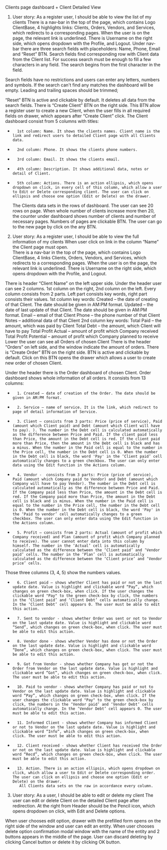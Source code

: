 Clients page dashboard + Client Detailed View


1)	User story: As a register user, I should be able to view the list of my clients
      There is a nav-bar in the top of the page, which contains Logo ClientBase, 4 highlights  links: Clients, Orders, Vendors, and Services, which redirects to a corresponding pages. When the user is on the page, the relevant link is underlined. There is Username on the right side, which opens dropdown with the Profile, and Logout.
      Under nav-bar there are three search fields with placeholders: Name, Phone, Email and “Reset” BTN. Search fields find corresponding row with Client data from the Client list. For success search must be enough to fill a few characters in any field. The search begins from the first character in the field.

Search fields have no restrictions and users can enter any letters, numbers and symbols.
If the search can't find any matches the dashboard will be empty.
Leading and trailing spaces should be trimmed;

“Reset” BTN is active and clickable by default. It deletes all data from the search fields.
There is “Create Client” BTN on the right side. This BTN allow a register user to create a new Client, when the user fills in all required fields on drawer, which appears after “Create Client” click.
The Client dashboard consist from 5 columns with titles:
-   	1st column: Name. It shows the clients names. Client name is the link and redirect users to detailed Client page with all Clients data.
-   	2nd column: Phone. It shows the clients phone numbers.
-   	3rd column: Email. It shows the clients email.
-   	4th column: Description. It shows additional data, notes or detail of Client.
-   	5th column: Actions. There is an action ellipsis, which opens dropdown on click, in every cell of this column, which allow a user to Edit or Delete corresponding client. The user can click on ellipsis and choose one option (Edit or Delete) on the drawer.
     The Clients data sets in the rows of dashboard.
     The user can see 20 rows on page. When whole number of clients increase more then 20, the counter under dashboard shows number of clients and number of necessary pages. Numbers of pages are clickable BTN. The user can go to the new page by click on the any BTN.

2)	User story: As a register user, I should be able to view the full information of my clients
      When user click on link in the column “Name” the Client page must open.    
      There is a nav-bar in the top of the page, which contains Logo ClientBase, 4 links Clients, Orders, Vendors, and Services, which redirects to a corresponding pages. When the user is on the page, the relevant link is underlined. There is Username on the right side, which opens dropdown with the Profile, and Logout.

There is header “Client Name”  on the left upper side.
Under the header user can see 2 columns. 1st column on the right, 2nd column on the left.
Every column consists from 2 parts. Left part consists key words, right part consists their values.
1st column key words:
Created – the date of creating of that Client. The date should be given in AM:PM format.
Updated – the date of last update of that Client. The date should be given in AM:PM format.
Email – email of that Client
Phone – the phone number of that Client
Notes – additional data of that Client
2nd  column key words:
Total Paid – the amount, which was paid by Client
Total Debt – the amount, which Client will have to pay
Total Profit Actual – amount of profit which Company received
Total Profit Potential – amount of profit which Company planned to receive
Lower the user can see all Orders of chosen Client
There is the header “Orders” on left side, and the window indicate the amount of orders.
There is “Create Order” BTN on the right side. BTN is active and clickable by default.  Click on this BTN opens the drawer which allows a user to create new order of chosen Client.

Under the header there is the Order dashboard of chosen Client. Order dashboard shows whole information of all orders. It consists from 13 columns:
-   	1. Created – date of creation of the Order. The date should be given in AM:PM format.
-   	2. Service – name of service. It is the link, which redirect to page of detail information of Service.
-   	3. Client – consists from 3 parts: Price (price of service), Paid (amount which Client paid) and Debt (amount which Client will have to pay). ). The number in the Debt cell is calculated automatically as the difference between Price and Paid. If the client paid less than Price, the amount in the Debt cell is red. If the client paid more than Price, then the amount in the Debt cell is black and has a minus. When the number in the Paid cell is equal to the number in the Price cell, the number in the Debt cell is 0. When the number in the Debt cell is black, the word 'Pay' in the ‘Client paid’ cell automatically changes to a green checkbox. The user can only enter data using the Edit function in the Actions column.
-   	4. Vendor -  consists from 3 parts: Price (price of service), Paid (amount which Company paid to Vendor) and Debt (amount which Company will have to pay Vendor). The number in the Debt cell is calculated automatically as the difference between Price and Paid. If the Company paid less than Price, the amount in the Debt cell is red. If the Company paid more than Price, the amount in the Debt cell is black and is minus. When the number in the Paid cell is equal to the number in the Price cell, the number in the Debt cell is 0. When the number in the Debt cell is black, the word 'Pay' in the ‘Paid to vendor’ cell automatically changes to a green checkbox. The user can only enter data using the Edit function in the Actions column.
-   	5. Profit – consists from 2 parts: Actual (amount of profit which Company received) and Plan (amount of profit which Company planned to receive). The user cannot enter data into this column by himself. The number in the ‘Actual’ cell is automatically calculated as the difference between the ‘Client paid’ and ‘Vendor paid’ cells. The number in the ‘Plan’ cell is automatically calculated as the difference between the ‘Client price’ and ‘Vendor price’ cells.


Those three columns (3, 4, 5) show the numbers values.
-   	6. Client paid – shows whether Client has paid or not on the last update date. Value is highlight and clickable word “Pay”, which changes on green check-box, when click. If the user changes the clickable word "Pay" to the green check-box by click, the numbers in the ‘Client paid’ and ‘Client Debt’ cells automatically change. In the ‘Client Debt’ cell appears 0. The user must be able to edit this action.
-   	7. Sent to vendor - shows whether Order was sent or not to Vendor on the last update date. Value is highlight and clickable word “Send”, which changes on green check-box, when click. The user must be able to edit this action.
-   	8. Vendor done - shows whether Vendor has done or not the Order on the last update date. Value is highlight and clickable word “Done”, which changes on green check-box, when click. The user must be able to edit this action.
-   	9. Got from Vendor - shows whether Company has got or not the Order from Vendor on the last update date. Value is highlight and clickable word “Got”, which changes on green check-box, when click. The user must be able to edit this action.
-   	10. Paid to vendor - shows whether Company has paid or not to Vendor on the last update date. Value is highlight and clickable word “Pay”, which changes on green check-box, when click. If the user changes the clickable word "Pay" to the green check-box by click, the numbers in the ‘Vendor paid’ and ‘Vendor Debt’ cells automatically change. In the ‘Vendor Debt’ cell appears 0. The user must be able to edit this action.
-   	11. Informed Client - shows whether Company has informed Client or not to Vendor on the last update date. Value is highlight and clickable word “Info”, which changes on green check-box, when click. The user must be able to edit this action.
-   	12. Client received - shows whether Client has received the Order or not on the last update date. Value is highlight and clickable word “Recd”, which changes on green check-box, when click. The user must be able to edit this action.
-   	13. Action. There is an action ellipsis, which opens dropdown on click, which allow a user to Edit or Delete corresponding order. The user can click on ellipsis and choose one option (Edit or Delete) on the drawer.
         All Clients data sets on the raw in accordance every column.
3)	User story: As a user, I should be able to edit or delete my client
      The user can edit or delete Client on the detailed Client page after redirection.
      At the right from Header should be the Pencil icon, which opens dropdown on click, with Edit and Delete options.

When user chooses edit option, drawer with the prefilled form opens on the right side of the window and user can edit an entity.
When user chooses delete option confirmation modal window with the name of the entity and 2 buttons appears in the middle of the page. User can discard deleting by clicking Cancel button or delete it by clicking OK button.

